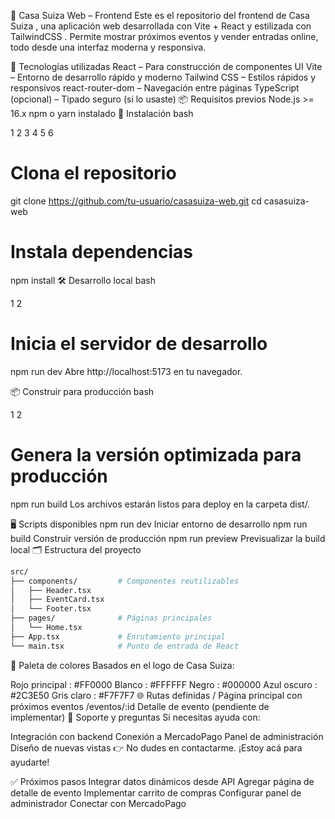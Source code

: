 🎉 Casa Suiza Web – Frontend
Este es el repositorio del frontend de Casa Suiza , una aplicación web desarrollada con Vite + React y estilizada con TailwindCSS . Permite mostrar próximos eventos y vender entradas online, todo desde una interfaz moderna y responsiva.

🧩 Tecnologías utilizadas
React – Para construcción de componentes UI
Vite – Entorno de desarrollo rápido y moderno
Tailwind CSS – Estilos rápidos y responsivos
react-router-dom – Navegación entre páginas
TypeScript (opcional) – Tipado seguro (si lo usaste)
📦 Requisitos previos
Node.js >= 16.x
npm o yarn instalado
🚀 Instalación
bash


1
2
3
4
5
6
# Clona el repositorio
git clone https://github.com/tu-usuario/casasuiza-web.git 
cd casasuiza-web

# Instala dependencias
npm install
🛠 Desarrollo local
bash


1
2
# Inicia el servidor de desarrollo
npm run dev
Abre http://localhost:5173 en tu navegador.

📦 Construir para producción
bash


1
2
# Genera la versión optimizada para producción
npm run build
Los archivos estarán listos para deploy en la carpeta dist/.

🖥 Scripts disponibles
npm run dev
Iniciar entorno de desarrollo
npm run build
Construir versión de producción
npm run preview
Previsualizar la build local
🗂️ Estructura del proyecto
```bash
src/
├── components/         # Componentes reutilizables
│   ├── Header.tsx
│   ├── EventCard.tsx
│   └── Footer.tsx
├── pages/              # Páginas principales
│   └── Home.tsx
├── App.tsx             # Enrutamiento principal
└── main.tsx            # Punto de entrada de React
```
🎨 Paleta de colores
Basados en el logo de Casa Suiza:

Rojo principal : #FF0000
Blanco : #FFFFFF
Negro : #000000
Azul oscuro : #2C3E50
Gris claro : #F7F7F7
🌐 Rutas definidas
/
Página principal con próximos eventos
/eventos/:id
Detalle de evento (pendiente de implementar)
💬 Soporte y preguntas
Si necesitas ayuda con:

Integración con backend
Conexión a MercadoPago
Panel de administración
Diseño de nuevas vistas
👉 No dudes en contactarme. ¡Estoy acá para ayudarte!

✅ Próximos pasos
Integrar datos dinámicos desde API
Agregar página de detalle de evento
Implementar carrito de compras
Configurar panel de administrador
Conectar con MercadoPago